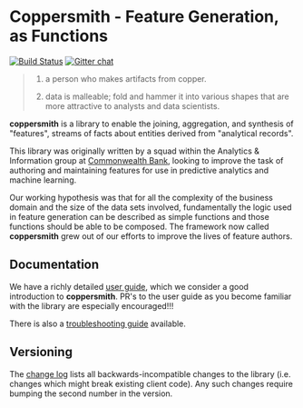 Coppersmith - Feature Generation, as Functions
================================
[![Build Status](https://travis-ci.org/CommBank/coppersmith.svg?branch=master)](https://travis-ci.org/CommBank/coppersmith)
[![Gitter chat](https://badges.gitter.im/CommBank/coppersmith.png)](https://gitter.im/CommBank/coppersmith)


> 1. a person who makes artifacts from copper.
>
> 2. data is malleable; fold and hammer it into various shapes
>    that are more attractive to analysts and data scientists.

**coppersmith** is a library to enable the joining, aggregation, and synthesis
of "features", streams of facts about entities derived from "analytical
records".

This library was originally written by a squad within the Analytics &
Information group at [Commonwealth Bank](https://www.commbank.com.au/), looking
to improve the task of authoring and maintaining features for use in predictive
analytics and machine learning.

Our working hypothesis was that for all the complexity of the business domain
and the size of the data sets involved, fundamentally the logic used in feature
generation can be described as simple functions and those functions should be
able to be composed. The framework now called **coppersmith** grew out of our
efforts to improve the lives of feature authors.

Documentation
-------------

We have a richly detailed [user guide](USERGUIDE.markdown),
which we consider a good introduction to **coppersmith**. PR's to the user
guide as you become familiar with the library are especially encouraged!!!

There is also a [troubleshooting guide](TROUBLESHOOTING.markdown) available.

Versioning
----------

The [change log](CHANGELOG.markdown) lists all backwards-incompatible changes to
the library (i.e. changes which might break existing client code).
Any such changes require bumping the second number in the version.
